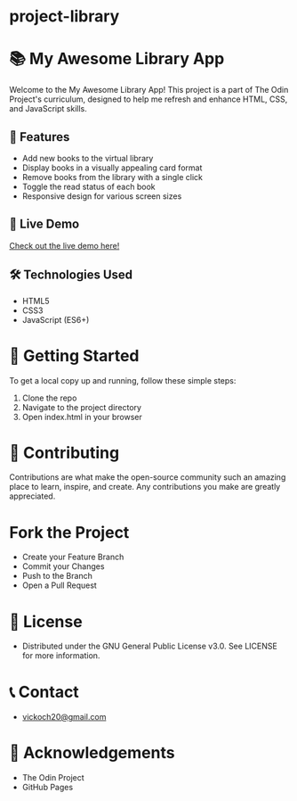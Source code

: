 # project-library
# 📚 My Awesome Library App

Welcome to the My Awesome Library App! This project is a part of The Odin Project's curriculum, designed to help me refresh and enhance HTML, CSS, and JavaScript skills.

## 🌟 Features

- Add new books to the virtual library
- Display books in a visually appealing card format
- Remove books from the library with a single click
- Toggle the read status of each book
- Responsive design for various screen sizes

## 🚀 Live Demo

[Check out the live demo here!](#)

## 🛠️ Technologies Used

- HTML5
- CSS3
- JavaScript (ES6+)

# 🏁 Getting Started

To get a local copy up and running, follow these simple steps:

1. Clone the repo
2. Navigate to the project directory
3. Open index.html in your browser

# 🤝 Contributing
Contributions are what make the open-source community such an amazing place to learn, inspire, and create. Any contributions you make are greatly appreciated.

# Fork the Project
- Create your Feature Branch 
- Commit your Changes 
- Push to the Branch 
- Open a Pull Request

# 📜 License
- Distributed under the GNU General Public License v3.0. See LICENSE for more information.

# 📞 Contact
- vickoch20@gmail.com


# 🙏 Acknowledgements
- The Odin Project
- GitHub Pages
